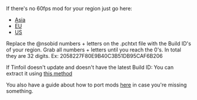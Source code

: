 If there's no 60fps mod for your region just go here:

- [Asia](https://tinfoil.io/Title/0100F4401940A000)
- [EU](https://tinfoil.io/Title/01004800197F0000)
- [US](https://tinfoil.io/Title/0100149019460000)

Replace the @nsobid numbers + letters on the .pchtxt file with the Build ID's of your region. Grab all numbers + letters until you reach the 0's. In total they are 32 digits. Ex: 2058227F80E9B40C3B51DB95CAF6B206

If Tinfoil doesn't update and doesn't have the latest Build ID: You can extract it using [this method](https://youtu.be/d1XWoEgAgrU) 

You also have a guide about how to port mods [here](https://github.com/StevensND/ghidra-port-mods-guide) in case you're missing something.
